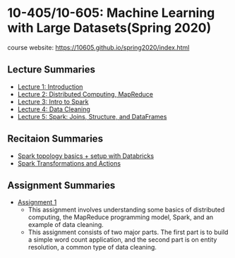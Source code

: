 # 10-405/10-605: Machine Learning with Large Datasets(Spring 2020)

course website: https://10605.github.io/spring2020/index.html

## Lecture Summaries

- [Lecture 1: Introduction](lecture_summaries/01.md)
- [Lecture 2: Distributed Computing, MapReduce](lecture_summaries/02.md)
- [Lecture 3: Intro to Spark](lecture_summaries/03.md)
- [Lecture 4: Data Cleaning](lecture_summaries/04.md)
- [Lecture 5: Spark: Joins, Structure, and DataFrames](lecture_summaries/05.md)

## Recitaion Summaries

- [Spark topology basics + setup with Databricks](recitation_summaries/01.md)
- [Spark Transformations and Actions](recitation_summaries/02.md)

## Assignment Summaries

- [Assignment 1](assignments/hw1)
  - This assignment involves understanding some basics of distributed computing, the MapReduce programming model, Spark, and an example of data cleaning.
  - This assignment consists of two major parts. The first part is to build a simple word count application, and the second part is on entity resolution, a common type of data cleaning.
